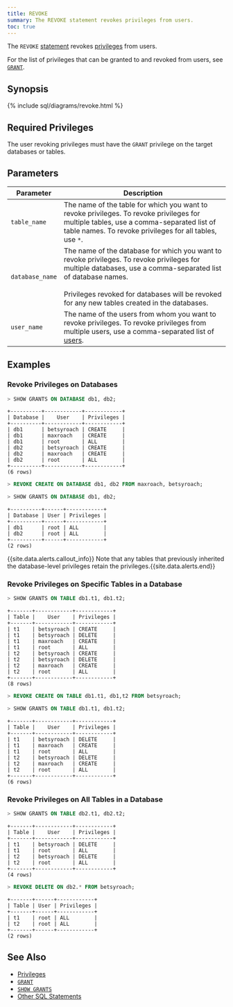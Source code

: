 ```yaml
---
title: REVOKE
summary: The REVOKE statement revokes privileges from users.
toc: true
---
```


The `REVOKE` [statement](sql-statements.html) revokes [privileges](privileges.html) from users.

For the list of privileges that can be granted to and revoked from users, see [`GRANT`](grant.html).


## Synopsis

{% include sql/diagrams/revoke.html %}

## Required Privileges

The user revoking privileges must have the `GRANT` privilege on the target databases or tables.  

## Parameters

Parameter | Description
----------|------------
`table_name` | The name of the table for which you want to revoke privileges. To revoke privileges for multiple tables, use a comma-separated list of table names. To revoke privileges for all tables, use `*`. 	
`database_name` | The name of the database for which you want to revoke privileges. To revoke privileges for multiple databases, use a comma-separated list of database names.<br><br>Privileges revoked for databases will be revoked for any new tables created in the databases.
`user_name` | The name of the users from whom you want to revoke privileges. To revoke privileges from multiple users, use a comma-separated list of [users](create-and-manage-users.html).


## Examples

### Revoke Privileges on Databases

~~~ sql
> SHOW GRANTS ON DATABASE db1, db2;
~~~

~~~
+----------+------------+------------+
| Database |    User    | Privileges |
+----------+------------+------------+
| db1      | betsyroach | CREATE     |
| db1      | maxroach   | CREATE     |
| db1      | root       | ALL        |
| db2      | betsyroach | CREATE     |
| db2      | maxroach   | CREATE     |
| db2      | root       | ALL        |
+----------+------------+------------+
(6 rows)
~~~

~~~ sql
> REVOKE CREATE ON DATABASE db1, db2 FROM maxroach, betsyroach;
~~~

~~~ sql
> SHOW GRANTS ON DATABASE db1, db2;
~~~

~~~
+----------+------+------------+
| Database | User | Privileges |
+----------+------+------------+
| db1      | root | ALL        |
| db2      | root | ALL        |
+----------+------+------------+
(2 rows)
~~~

{{site.data.alerts.callout_info}} Note that any tables that previously inherited the database-level privileges retain the privileges.{{site.data.alerts.end}} 

### Revoke Privileges on Specific Tables in a Database

~~~ sql
> SHOW GRANTS ON TABLE db1.t1, db1.t2;
~~~

~~~
+-------+------------+------------+
| Table |    User    | Privileges |
+-------+------------+------------+
| t1    | betsyroach | CREATE     |
| t1    | betsyroach | DELETE     |
| t1    | maxroach   | CREATE     |
| t1    | root       | ALL        |
| t2    | betsyroach | CREATE     |
| t2    | betsyroach | DELETE     |
| t2    | maxroach   | CREATE     |
| t2    | root       | ALL        |
+-------+------------+------------+
(8 rows)
~~~

~~~ sql
> REVOKE CREATE ON TABLE db1.t1, db1,t2 FROM betsyroach;
~~~

~~~ sql
> SHOW GRANTS ON TABLE db1.t1, db1.t2;
~~~

~~~
+-------+------------+------------+
| Table |    User    | Privileges |
+-------+------------+------------+
| t1    | betsyroach | DELETE     |
| t1    | maxroach   | CREATE     |
| t1    | root       | ALL        |
| t2    | betsyroach | DELETE     |
| t2    | maxroach   | CREATE     |
| t2    | root       | ALL        |
+-------+------------+------------+
(6 rows)
~~~

### Revoke Privileges on All Tables in a Database

~~~ sql
> SHOW GRANTS ON TABLE db2.t1, db2.t2;
~~~

~~~
+-------+------------+------------+
| Table |    User    | Privileges |
+-------+------------+------------+
| t1    | betsyroach | DELETE     |
| t1    | root       | ALL        |
| t2    | betsyroach | DELETE     |
| t2    | root       | ALL        |
+-------+------------+------------+
(4 rows)
~~~

~~~ sql
> REVOKE DELETE ON db2.* FROM betsyroach;
~~~

~~~
+-------+------+------------+
| Table | User | Privileges |
+-------+------+------------+
| t1    | root | ALL        |
| t2    | root | ALL        |
+-------+------+------------+
(2 rows)
~~~

## See Also

- [Privileges](privileges.html)
- [`GRANT`](grant.html)
- [`SHOW GRANTS`](show-grants.html)
- [Other SQL Statements](sql-statements.html)
